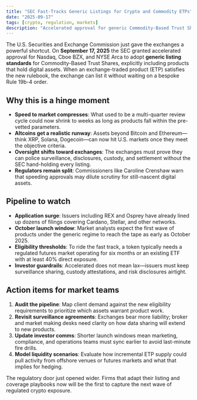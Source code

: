 ```yaml
---
title: "SEC Fast-Tracks Generic Listings for Crypto and Commodity ETPs"
date: "2025-09-17"
tags: [crypto, regulation, markets]
description: "Accelerated approval for generic Commodity-Based Trust Share listings opens a rapid path for altcoin ETPs and puts more oversight burden on exchanges."
---
```


The U.S. Securities and Exchange Commission just gave the exchanges a powerful
shortcut. On **September 17, 2025** the SEC granted accelerated approval for
Nasdaq, Cboe BZX, and NYSE Arca to adopt **generic listing standards** for
Commodity-Based Trust Shares, explicitly including products that hold digital
assets. When an exchange-traded product (ETP) satisfies the new rulebook, the
exchange can list it without waiting on a bespoke Rule 19b-4 order.

## Why this is a hinge moment

- **Speed to market compresses**: What used to be a multi-quarter review cycle
  could now shrink to weeks as long as products fall within the pre-vetted
  parameters.
- **Altcoins get a realistic runway**: Assets beyond Bitcoin and Ethereum—think
  XRP, Solana, Dogecoin—can now hit U.S. markets once they meet the objective
  criteria.
- **Oversight shifts toward exchanges**: The exchanges must prove they can
  police surveillance, disclosures, custody, and settlement without the SEC
  hand-holding every listing.
- **Regulators remain split**: Commissioners like Caroline Crenshaw warn that
  speeding approvals may dilute scrutiny for still-nascent digital assets.

## Pipeline to watch

- **Application surge**: Issuers including REX and Osprey have already lined up
  dozens of filings covering Cardano, Stellar, and other networks.
- **October launch window**: Market analysts expect the first wave of products
  under the generic regime to reach the tape as early as October 2025.
- **Eligibility thresholds**: To ride the fast track, a token typically needs a
  regulated futures market operating for six months or an existing ETF with at
  least 40% direct exposure.
- **Investor guardrails**: Accelerated does not mean lax—issuers must keep
  surveillance sharing, custody attestations, and risk disclosures airtight.

## Action items for market teams

1. **Audit the pipeline**: Map client demand against the new eligibility
   requirements to prioritize which assets warrant product work.
2. **Revisit surveillance agreements**: Exchanges bear more liability; broker
   and market making desks need clarity on how data sharing will extend to new
   products.
3. **Update investor comms**: Shorter launch windows mean marketing, compliance,
   and operations teams must sync earlier to avoid last-minute fire drills.
4. **Model liquidity scenarios**: Evaluate how incremental ETP supply could pull
   activity from offshore venues or futures markets and what that implies for
   hedging.

The regulatory door just opened wider. Firms that adapt their listing and
coverage playbooks now will be the first to capture the next wave of regulated
crypto exposure.
